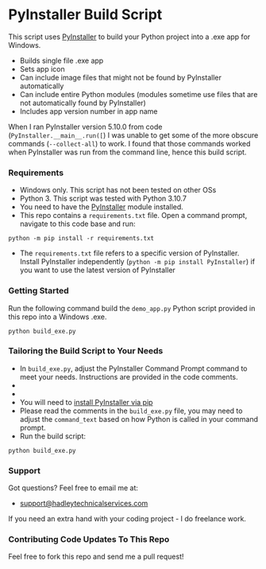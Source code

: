 # PyInstaller Build Script

This script uses [PyInstaller](https://pypi.org/project/pyinstaller/) to build your Python project into a .exe app for Windows.

* Builds single file .exe app
* Sets app icon
* Can include image files that might not be found by PyInstaller automatically
* Can include entire Python modules (modules sometime use files that are not automatically found by PyInstaller)
* Includes app version number in app name

When I ran PyInstaller version 5.10.0 from code (```PyInstaller.__main__.run([```) I was unable to get some of 
the more obscure commands (```--collect-all```) to work. I found that those commands worked when PyInstaller was run from
the command line, hence this build script.

### Requirements
* Windows only. This script has not been tested on other OSs
* Python 3. This script was tested with Python 3.10.7
* You need to have the [PyInstaller](https://pypi.org/project/pyinstaller/) module installed.
* This repo contains a ```requirements.txt``` file. Open a command prompt, navigate to this code base and run:
```
python -m pip install -r requirements.txt
```
  * The ```requirements.txt``` file refers to a specific version of PyInstaller. Install PyInstaller independently 
(```python -m pip install PyInstaller```) if you want to use the latest version of PyInstaller

### Getting Started
Run the following command build the ```demo_app.py``` Python script provided in this repo into a Windows .exe.
```
python build_exe.py
```
    
### Tailoring the Build Script to Your Needs


* In ```build_exe.py```, adjust the PyInstaller Command Prompt command to meet your needs. Instructions are provided in the code comments.
*  
* 
* You will need to [install PyInstaller via pip](https://pypi.org/project/pyinstaller/)
* Please read the comments in the ```build_exe.py``` file, you may need to adjust the ```command_text``` based on how Python is called in your command prompt.
* Run the build script:
```
python build_exe.py
```

### Support
Got questions? Feel free to email me at:
* support@hadleytechnicalservices.com

If you need an extra hand with your coding project - I do freelance work.

### Contributing Code Updates To This Repo
Feel free to fork this repo and send me a pull request!
